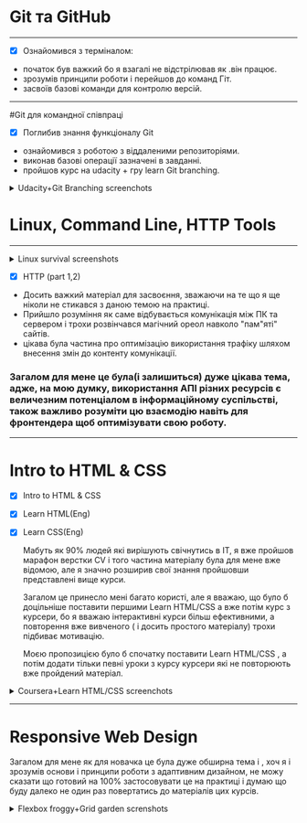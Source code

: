 # Git та GitHub
---
- [x] Ознайомився з терміналом: 
 - початок був важкий бо я взагалі не відстрілював як .він працює.
 - зрозумів принципи роботи і перейшов до команд Гіт.
- засвоїв базові команди для контролю версій.
---

#Git для командної співпраці

- [x] Поглибив знання функціоналу Git
- ознайомився з роботою з віддаленими репозиторіями.
- виконав базові операції зазначені в завданні.
- пройшов курс на udacity + гру learn Git branching.
  
<details>
<summary>Udacity+Git Branching screenchots</summary>

## Udacity screenshot 
![Udacity](screenshots/git+linux/Udacity.png)
## Learn Git Branching
![LearnGitBranching](screenshots/git+linux/branching1.png)
![LearnGitBranching](screenshots/git+linux/branching2.png)
</details>


# Linux, Command Line, HTTP Tools
---
<details>
<summary>Linux survival screenshots</summary>

- [x] Linux survival 4 modules
![Linux survival](screenshots/git+linux/Q1.png)
![Linux survival](screenshots/git+linux/Q2.png)
![Linux survival](screenshots/git+linux/Q3.png)
![Linux survival](screenshots/git+linux/Q4.png)

</details>

- [x] HTTP (part 1,2)
- Досить важкий матеріал для засвоєння, зважаючи на те що я ще ніколи не стикався з даною темою на практиці.
- Прийшло розуміння як саме відбувається комунікація між ПК та сервером і трохи розвінчався магічний ореол навколо "пам"яті" сайтів.
- цікава була частина про оптимізацію використання трафіку шляхом внесення змін до контенту комунікації.
### Загалом для мене це була(і залишиться) дуже цікава тема, адже, на мою думку, використання АПІ різних ресурсів є величезним потенціалом в інформаційному суспільстві, також важливо розуміти цю взаємодію навіть для фронтендера щоб оптимізувати свою роботу.
---

#  Intro to HTML & CSS
- [x] Intro to HTML & CSS
- [x] Learn HTML(Eng)
- [x] Learn CSS(Eng)
  
  
  Мабуть як 90% людей які вирішують свічнутись в ІТ, я вже пройшов марафон верстки CV і того частина матеріалу була для мене вже відомою, але я значно розширив свої знання пройшовши представлені вище курси. 

  Загалом це принесло мені багато користі, але я вважаю, що було б доцільніше поставити першими Learn HTML/CSS а вже потім курс з курсери, бо я вважаю інтерактивні курси більш ефективними, а повторення вже вивченого ( і досить простого матеріалу) трохи підбиває мотивацію.

  Моєю пропозицією було б спочатку поставити Learn HTML/CSS , а потім додати тільки певні уроки з курсу курсери які не повторюють вже пройдений матеріал.

<details>
<summary>Coursera+Learn HTML/CSS screenchots</summary>

## Coursera weeks 1&2
![week1](screenshots/html-css-intro/coursera%20w1.png)
![week2](screenshots/html-css-intro/coursera%20w2.png)

## Learn HTML/CSS

![html](screenshots/html-css-intro/html.png)
![week2](screenshots/html-css-intro/css.png)
</details>

---

# Responsive Web Design

Загалом для мене як для новачка це була дуже обширна тема і , хоч я і зрозумів основи і принципи роботи з адаптивним дизайном, не можу сказати що готовий на 100% застосовувати це на практиці і думаю що буду далеко не один раз повертатись до матеріалів цих курсів. 

<details>
<summary>Flexbox froggy+Grid garden screnshots</summary>

## Flexbox froggy

![Flexbox froggy](/screenshots/responsive-web/froggy.png)

## Grid garden

![Grid garden](/screenshots/responsive-web/garden.png)

</details>


